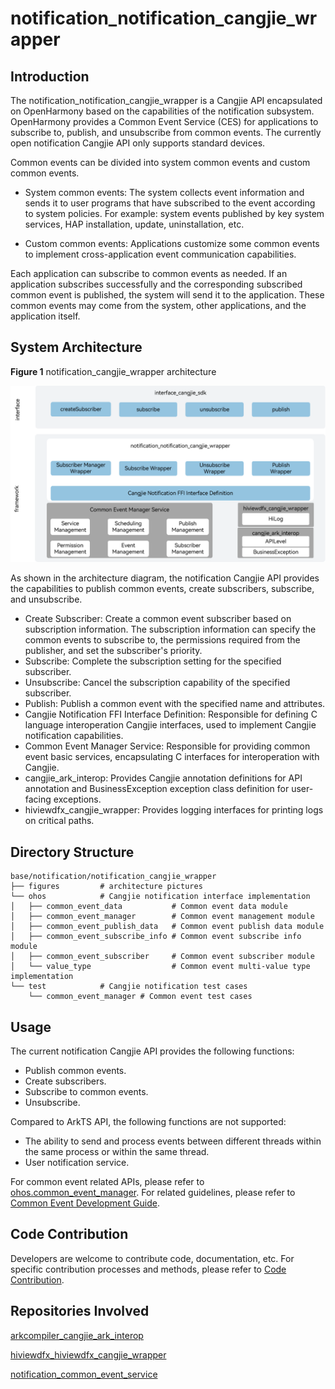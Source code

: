# notification_notification_cangjie_wrapper

## Introduction

The notification_notification_cangjie_wrapper is a Cangjie API encapsulated on OpenHarmony based on the capabilities of the notification subsystem. OpenHarmony provides a Common Event Service (CES) for applications to subscribe to, publish, and unsubscribe from common events. The currently open notification Cangjie API only supports standard devices.

Common events can be divided into system common events and custom common events.

- System common events: The system collects event information and sends it to user programs that have subscribed to the event according to system policies. For example: system events published by key system services, HAP installation, update, uninstallation, etc.

- Custom common events: Applications customize some common events to implement cross-application event communication capabilities.

Each application can subscribe to common events as needed. If an application subscribes successfully and the corresponding subscribed common event is published, the system will send it to the application. These common events may come from the system, other applications, and the application itself.

## System Architecture

**Figure 1** notification_cangjie_wrapper architecture

![notification_cangjie_wrapper Architecture](figures/notification_cangjie_wrapper_architecture_en.png)

As shown in the architecture diagram, the notification Cangjie API provides the capabilities to publish common events, create subscribers, subscribe, and unsubscribe.

- Create Subscriber: Create a common event subscriber based on subscription information. The subscription information can specify the common events to subscribe to, the permissions required from the publisher, and set the subscriber's priority.
- Subscribe: Complete the subscription setting for the specified subscriber.
- Unsubscribe: Cancel the subscription capability of the specified subscriber.
- Publish: Publish a common event with the specified name and attributes.
- Cangjie Notification FFI Interface Definition: Responsible for defining C language interoperation Cangjie interfaces, used to implement Cangjie notification capabilities.
- Common Event Manager Service: Responsible for providing common event basic services, encapsulating C interfaces for interoperation with Cangjie.
- cangjie_ark_interop: Provides Cangjie annotation definitions for API annotation and BusinessException exception class definition for user-facing exceptions.
- hiviewdfx_cangjie_wrapper: Provides logging interfaces for printing logs on critical paths.

## Directory Structure

```
base/notification/notification_cangjie_wrapper
├── figures         # architecture pictures
└── ohos            # Cangjie notification interface implementation
│   ├── common_event_data           # Common event data module
│   ├── common_event_manager        # Common event management module
│   ├── common_event_publish_data   # Common event publish data module
│   ├── common_event_subscribe_info # Common event subscribe info module
│   ├── common_event_subscriber     # Common event subscriber module
│   └── value_type                  # Common event multi-value type implementation
└── test            # Cangjie notification test cases
    └── common_event_manager # Common event test cases
```

## Usage

The current notification Cangjie API provides the following functions:

- Publish common events.
- Create subscribers.
- Subscribe to common events.
- Unsubscribe.

Compared to ArkTS API, the following functions are not supported:

- The ability to send and process events between different threads within the same process or within the same thread.
- User notification service.

For common event related APIs, please refer to [ohos.common_event_manager](https://gitcode.com/openharmony-sig/arkcompiler_cangjie_ark_interop/blob/master/doc/API_Reference/source_en/apis/BasicServicesKit/cj-apis-common_event_manager.md). For related guidelines, please refer to [Common Event Development Guide](https://gitcode.com/openharmony-sig/arkcompiler_cangjie_ark_interop/tree/master/doc/Dev_Guide/source_en/basic-services/common-event).

## Code Contribution

Developers are welcome to contribute code, documentation, etc. For specific contribution processes and methods, please refer to [Code Contribution](https://gitcode.com/openharmony/docs/blob/master/en/contribute/code-contribution.md).

## Repositories Involved

[arkcompiler_cangjie_ark_interop](https://gitcode.com/openharmony-sig/arkcompiler_cangjie_ark_interop)

[hiviewdfx_hiviewdfx_cangjie_wrapper](https://gitcode.com/openharmony-sig/hiviewdfx_hiviewdfx_cangjie_wrapper)

[notification_common_event_service](https://gitcode.com/openharmony/notification_common_event_service)